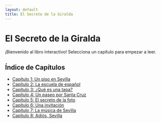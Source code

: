 ```yaml
---
layout: default
title: El Secreto de la Giralda
---
```


# El Secreto de la Giralda
¡Bienvenido al libro interactivo! Selecciona un capítulo para empezar a leer.

## Índice de Capítulos
<ul class="chapter-list">
    <li><a href="capitulo-1.html">Capítulo 1: Un piso en Sevilla</a></li>
    <li><a href="capitulo-2.html">Capítulo 2: La escuela de español</a></li>
    <li><a href="capitulo-3.html">Capítulo 3: ¿Qué es una tapa?</a></li>
    <li><a href="capitulo-4.html">Capítulo 4: Un paseo por Santa Cruz</a></li>
    <li><a href="capitulo-5.html">Capítulo 5: El secreto de la foto</a></li>
    <li><a href="capitulo-6.html">Capítulo 6: Una invitación</a></li>
    <li><a href="capitulo-7.html">Capítulo 7: La música de Sevilla</a></li>
    <li><a href="capitulo-8.html">Capítulo 8: Adiós, Sevilla</a></li>
</ul>
